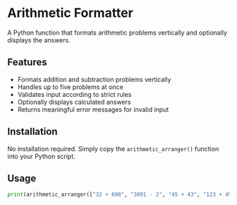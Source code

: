 # Arithmetic Formatter

A Python function that formats arithmetic problems vertically and optionally displays the answers.

## Features

- Formats addition and subtraction problems vertically
- Handles up to five problems at once
- Validates input according to strict rules
- Optionally displays calculated answers
- Returns meaningful error messages for invalid input

## Installation

No installation required. Simply copy the `arithmetic_arranger()` function into your Python script.

## Usage

```python
print(arithmetic_arranger(["32 + 698", "3801 - 2", "45 + 43", "123 + 49"], True))
